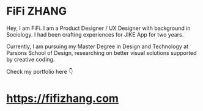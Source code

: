 # FiFi ZHANG

Hey, I am FiFi. I am a Product Designer / UX Designer with background in Sociology. I had been crafting experiences for JIKE App for two years.

Currently, I am pursuing my Master Degree in Design and Technology at Parsons School of Design, researching on better visual solutions supported by creative coding.

Check my portfolio here 👇

# https://fifizhang.com
